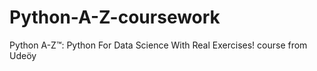 # Python-A-Z-coursework
Python A-Z™: Python For Data Science With Real Exercises! course from Udeöy
